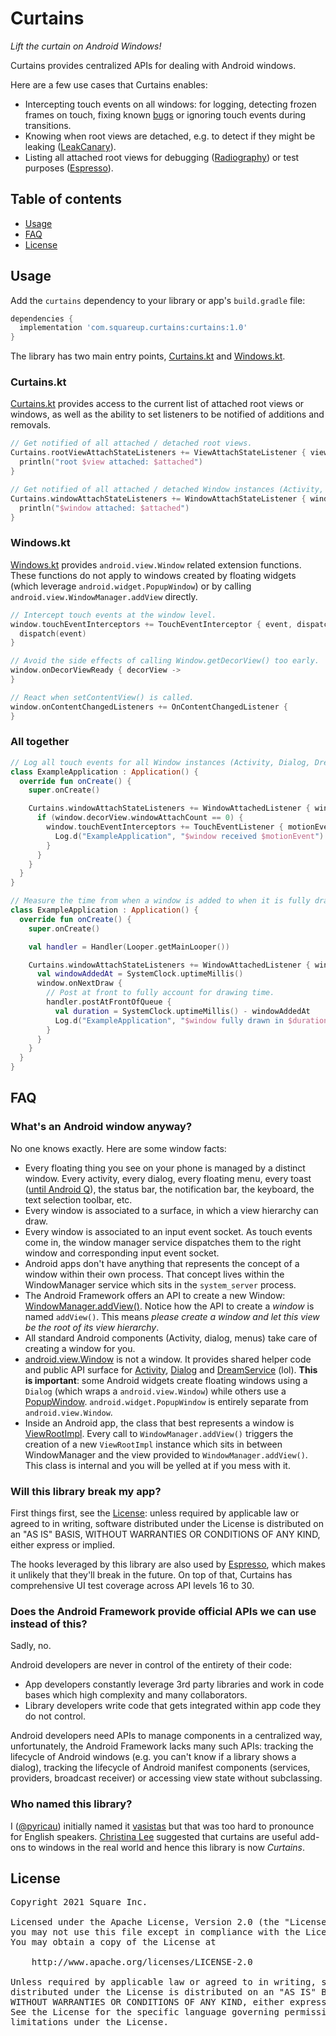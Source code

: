 # Curtains

_Lift the curtain on Android Windows!_

Curtains provides centralized APIs for dealing with Android windows.

Here are a few use cases that Curtains enables:

* Intercepting touch events on all windows: for logging, detecting frozen frames on touch,
fixing known [bugs](https://issuetracker.google.com/issues/156666934) or ignoring touch events
during transitions.
* Knowing when root views are detached, e.g. to detect if they might be leaking ([LeakCanary](https://github.com/square/leakcanary)).
* Listing all attached root views for debugging ([Radiography](https://github.com/square/radiography)) or test purposes ([Espresso](https://github.com/android/android-test/blob/master/espresso/core/java/androidx/test/espresso/base/RootsOracle.java)).

## Table of contents

* [Usage](#usage)
* [FAQ](#faq)
* [License](#license)

## Usage

Add the `curtains` dependency to your library or app's `build.gradle` file:

```gradle
dependencies {
  implementation 'com.squareup.curtains:curtains:1.0'
}
```

The library has two main entry points, [Curtains.kt](https://github.com/square/curtains/blob/main/curtains/src/main/java/curtains/Curtains.kt) and [Windows.kt](https://github.com/square/curtains/blob/main/curtains/src/main/java/curtains/Windows.kt).

### Curtains.kt

[Curtains.kt](https://github.com/square/curtains/blob/main/curtains/src/main/java/curtains/Curtains.kt)
provides access to the current list of attached root views or windows, as well as the ability to
set listeners to be notified of additions and removals.

```kotlin
// Get notified of all attached / detached root views.
Curtains.rootViewAttachStateListeners += ViewAttachStateListener { view, attached ->
  println("root $view attached: $attached")
}
```

```kotlin
// Get notified of all attached / detached Window instances (Activity, Dialog, DreamService).
Curtains.windowAttachStateListeners += WindowAttachStateListener { window, attached ->
  println("$window attached: $attached")
}
```

### Windows.kt

[Windows.kt](https://github.com/square/curtains/blob/main/curtains/src/main/java/curtains/Windows.kt)
provides `android.view.Window` related extension functions. These functions do not apply to
windows created by floating widgets (which leverage `android.widget.PopupWindow`) or by calling
`android.view.WindowManager.addView` directly.

```kotlin
// Intercept touch events at the window level.
window.touchEventInterceptors += TouchEventInterceptor { event, dispatch ->
  dispatch(event)
}
```

```kotlin
// Avoid the side effects of calling Window.getDecorView() too early.
window.onDecorViewReady { decorView ->
}
```

```kotlin
// React when setContentView() is called.
window.onContentChangedListeners += OnContentChangedListener {
}
```

### All together

```kotlin
// Log all touch events for all Window instances (Activity, Dialog, DreamService).
class ExampleApplication : Application() {
  override fun onCreate() {
    super.onCreate()

    Curtains.windowAttachStateListeners += WindowAttachedListener { window ->
      if (window.decorView.windowAttachCount == 0) {
        window.touchEventInterceptors += TouchEventListener { motionEvent ->
          Log.d("ExampleApplication", "$window received $motionEvent")
        }
      }
    }
  }
}
```

```kotlin
// Measure the time from when a window is added to when it is fully drawn.
class ExampleApplication : Application() {
  override fun onCreate() {
    super.onCreate()

    val handler = Handler(Looper.getMainLooper())

    Curtains.windowAttachStateListeners += WindowAttachedListener { window ->
      val windowAddedAt = SystemClock.uptimeMillis()
      window.onNextDraw {
        // Post at front to fully account for drawing time.
        handler.postAtFrontOfQueue {
          val duration = SystemClock.uptimeMillis() - windowAddedAt
          Log.d("ExampleApplication", "$window fully drawn in $duration ms")
        }
      }
    }
  }
}
```

## FAQ

### What's an Android window anyway?

No one knows exactly. Here are some window facts:

* Every floating thing you see on your phone is managed by a distinct window. Every activity, every
dialog, every floating menu, every toast
([until Android Q](https://cs.android.com/android/platform/superproject/+/master:frameworks/base/core/java/android/widget/Toast.java;l=108-114;drc=8fe35e5f2195e416f250ba5332bce676c362b210)),
the status bar, the notification bar, the keyboard, the text selection toolbar, etc.
* Every window is associated to a surface, in which a view hierarchy can draw.
* Every window is associated to an input event socket. As touch events come in, the window manager
service dispatches them to the right window and corresponding input event socket.
* Android apps don't have anything that represents the concept of a window within their
own process. That concept lives within the WindowManager service which sits in the `system_server` process.
* The Android Framework offers an API to create a new Window: [WindowManager.addView()](https://developer.android.com/reference/android/view/WindowManager).
Notice how the API to create a _window_ is named `addView()`. This means _please create a window and
let this view be the root of its view hierarchy_.
* All standard Android components (Activity, dialog, menus) take care of creating a window for you.
* [android.view.Window](https://developer.android.com/reference/android/view/Window) is not a window.
It provides shared helper code and public API surface for [Activity](https://developer.android.com/reference/android/app/Activity), [Dialog](https://developer.android.com/reference/android/app/Dialog) and [DreamService](https://developer.android.com/reference/android/service/dreams/DreamService) (lol).
**This is important**: some Android widgets create floating windows using a `Dialog` (which wraps a `android.view.Window`) while others use a [PopupWindow](https://developer.android.com/reference/android/widget/PopupWindow).
`android.widget.PopupWindow` is entirely separate from `android.view.Window`.
* Inside an Android app, the class that best represents a window is
[ViewRootImpl](https://cs.android.com/android/platform/superproject/+/master:frameworks/base/core/java/android/view/ViewRootImpl.java;l=194;drc=d31ee388115d17c2fd337f2806b37390c7d29834).
Every call to `WindowManager.addView()` triggers the creation of a new `ViewRootImpl` instance which
sits in between WindowManager and the view provided to `WindowManager.addView()`. This class is internal and
you will be yelled at if you mess with it.

### Will this library break my app?

First things first, see the [License](#license): unless required by applicable law or agreed to in writing, software
distributed under the License is distributed on an "AS IS" BASIS,
WITHOUT WARRANTIES OR CONDITIONS OF ANY KIND, either express or implied.

The hooks leveraged by this library are also used by [Espresso](https://github.com/android/android-test/blob/master/espresso/core/java/androidx/test/espresso/base/RootsOracle.java),
which makes it unlikely that they'll break in the future. On top of that, Curtains has
comprehensive UI test coverage across API levels 16 to 30.

### Does the Android Framework provide official APIs we can use instead of this?

Sadly, no.

Android developers are never in control of the entirety of their code:
* App developers constantly leverage 3rd party libraries and work in code bases which high
complexity and many collaborators.
* Library developers write code that gets integrated within app code they do not control.

Android developers need APIs to manage components in a centralized way, unfortunately, the Android
Framework lacks many such APIs: tracking the lifecycle of Android windows (e.g. you can't know if a
library shows a dialog), tracking the lifecycle of Android manifest components (services, providers,
broadcast receiver) or accessing view state without subclassing.

### Who named this library?

I ([@pyricau](http://github.com/pyricau)) initially named it
[vasistas](https://www.grammarphobia.com/blog/2013/11/vasistas.html) but that was too hard to
pronounce for English speakers. [Christina Lee](https://github.com/christinalee) suggested that
curtains are useful add-ons to windows in the real world and hence this library is now _Curtains_.

## License

<pre>
Copyright 2021 Square Inc.

Licensed under the Apache License, Version 2.0 (the "License");
you may not use this file except in compliance with the License.
You may obtain a copy of the License at

    http://www.apache.org/licenses/LICENSE-2.0

Unless required by applicable law or agreed to in writing, software
distributed under the License is distributed on an "AS IS" BASIS,
WITHOUT WARRANTIES OR CONDITIONS OF ANY KIND, either express or implied.
See the License for the specific language governing permissions and
limitations under the License.
</pre>
